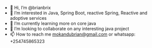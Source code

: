 - 👋 Hi, I’m @brianbrix
- 👀 I’m interested in Java, Spring Boot, reactive Spring, Reactive and adoptive services
- 🌱 I’m currently learning more on core java
- 💞️ I’m looking to collaborate on any interesting java project
- 📫 How to reach me mokandubrian@gmail.com or whatsapp: +254745865323

<!---
brianbrix/brianbrix is a ✨ special ✨ repository because its `README.md` (this file) appears on your GitHub profile.
You can click the Preview link to take a look at your changes.
--->
